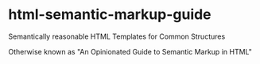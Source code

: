 # html-semantic-markup-guide
Semantically reasonable HTML Templates for Common Structures

Otherwise known as "An Opinionated Guide to Semantic Markup in HTML"
